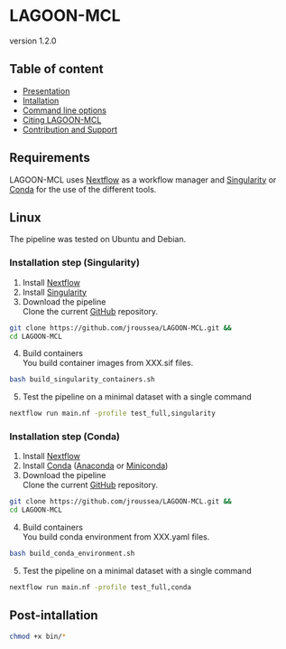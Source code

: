 # LAGOON-MCL

version 1.2.0

## Table of content

* [Presentation](index.md)
* [Intallation](installation.md)
* [Command line options](command.md)
* [Citing LAGOON-MCL](citation.md)
* [Contribution and Support](contact.md)


## Requirements

LAGOON-MCL uses [Nextflow](https://www.nextflow.io/) as a workflow manager and [Singularity](https://sylabs.io/singularity/) or [Conda](https://conda.io/projects/conda/en/latest/user-guide/install/index.html) for the use of the different tools.

## Linux

The pipeline was tested on Ubuntu and Debian.

### Installation step (Singularity)

1. Install [Nextflow](https://www.nextflow.io/docs/latest/getstarted.html#installation)
2. Install [Singularity](https://docs.sylabs.io/guides/4.1/user-guide/quick_start.html#quick-installation-steps)
3. Download the pipeline \
Clone the current [GitHub](https://github.com/jroussea/LAGOON-MCL) repository.

```bash
git clone https://github.com/jroussea/LAGOON-MCL.git &&
cd LAGOON-MCL
```

4. Build containers \
You build container images from XXX.sif files.

```bash
bash build_singularity_containers.sh
```

5. Test the pipeline on a minimal dataset with a single command 

```bash
nextflow run main.nf -profile test_full,singularity
```

### Installation step (Conda)

1. Install [Nextflow](https://www.nextflow.io/docs/latest/getstarted.html#installation)
2. Install [Conda](https://conda.io/projects/conda/en/latest/user-guide/install/index.html) ([Anaconda](https://www.anaconda.com/download) or [Miniconda](https://docs.anaconda.com/free/miniconda/))
3. Download the pipeline \
Clone the current [GitHub](https://github.com/jroussea/LAGOON-MCL) repository.

```bash
git clone https://github.com/jroussea/LAGOON-MCL.git &&
cd LAGOON-MCL
```

4. Build containers \
You build conda environment from XXX.yaml files.


```bash
bash build_conda_environment.sh
```

5. Test the pipeline on a minimal dataset with a single command


```bash
nextflow run main.nf -profile test_full,conda
```

## Post-intallation

```bash
chmod +x bin/* 
```